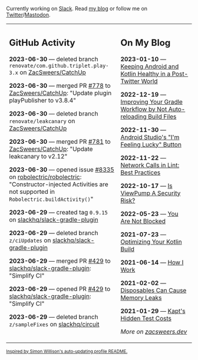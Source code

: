 Currently working on [Slack](https://slack.com/). Read [my blog](https://zacsweers.dev/) or follow me on [Twitter](https://twitter.com/ZacSweers)/[Mastodon](https://hachyderm.io/@ZacSweers).

<table><tr><td valign="top" width="60%">

## GitHub Activity
<!-- githubActivity starts -->
**2023-06-30** — deleted branch `renovate/com.github.triplet.play-3.x` on [ZacSweers/CatchUp](https://github.com/ZacSweers/CatchUp)

**2023-06-30** — merged PR [#778](https://github.com/ZacSweers/CatchUp/pull/778) to [ZacSweers/CatchUp](https://github.com/ZacSweers/CatchUp): "Update plugin playPublisher to v3.8.4"

**2023-06-30** — deleted branch `renovate/leakcanary` on [ZacSweers/CatchUp](https://github.com/ZacSweers/CatchUp)

**2023-06-30** — merged PR [#781](https://github.com/ZacSweers/CatchUp/pull/781) to [ZacSweers/CatchUp](https://github.com/ZacSweers/CatchUp): "Update leakcanary to v2.12"

**2023-06-30** — opened issue [#8335](https://github.com/robolectric/robolectric/issues/8335) on [robolectric/robolectric](https://github.com/robolectric/robolectric): "Constructor-injected Activities are not supported in `Robolectric.buildActivity()`"

**2023-06-29** — created tag `0.9.15` on [slackhq/slack-gradle-plugin](https://github.com/slackhq/slack-gradle-plugin)

**2023-06-29** — deleted branch `z/ciUpdates` on [slackhq/slack-gradle-plugin](https://github.com/slackhq/slack-gradle-plugin)

**2023-06-29** — merged PR [#429](https://github.com/slackhq/slack-gradle-plugin/pull/429) to [slackhq/slack-gradle-plugin](https://github.com/slackhq/slack-gradle-plugin): "Simplify CI"

**2023-06-29** — opened PR [#429](https://github.com/slackhq/slack-gradle-plugin/pull/429) to [slackhq/slack-gradle-plugin](https://github.com/slackhq/slack-gradle-plugin): "Simplify CI"

**2023-06-29** — deleted branch `z/sampleFixes` on [slackhq/circuit](https://github.com/slackhq/circuit)
<!-- githubActivity ends -->
</td><td valign="top" width="40%">

## On My Blog
<!-- blog starts -->
**2023-01-10** — [Keeping Android and Kotlin Healthy in a Post-Twitter World](https://www.zacsweers.dev/keeping-android-healthy/)

**2022-12-19** — [Improving Your Gradle Workflow by Not Auto-reloading Build Files](https://www.zacsweers.dev/improving-your-workflow-by-not-auto-reloading-build-files/)

**2022-11-30** — [Android Studio's "I'm Feeling Lucky" Button](https://www.zacsweers.dev/android-studios-im-feeling-lucky-button/)

**2022-11-22** — [Network Calls in Lint: Best Practices](https://www.zacsweers.dev/network-calls-in-lint-best-practices/)

**2022-10-17** — [Is ViewPump A Security Risk?](https://www.zacsweers.dev/is-viewpump-a-security-risk/)

**2022-05-23** — [You Are Not Blocked](https://www.zacsweers.dev/you-are-not-blocked/)

**2021-07-23** — [Optimizing Your Kotlin Build](https://www.zacsweers.dev/optimizing-your-kotlin-build/)

**2021-06-14** — [How I Work](https://www.zacsweers.dev/how-i-work/)

**2021-02-02** — [Disposables Can Cause Memory Leaks](https://www.zacsweers.dev/disposables-can-cause-memory-leaks/)

**2021-01-29** — [Kapt's Hidden Test Costs](https://www.zacsweers.dev/kapts-hidden-test-costs/)
<!-- blog ends -->
_More on [zacsweers.dev](https://zacsweers.dev/)_
</td></tr></table>

<sub><a href="https://simonwillison.net/2020/Jul/10/self-updating-profile-readme/">Inspired by Simon Willison's auto-updating profile README.</a></sub>